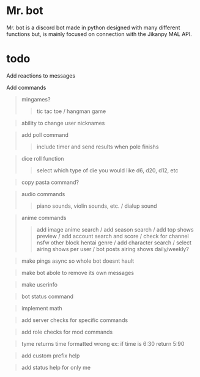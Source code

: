 Mr. bot
=======

Mr. bot is a discord bot made in python designed with many different functions but, is mainly focused on connection with the Jikanpy MAL API. 



# todo
Add reactions to messages

Add commands
>mingames?
>>tic tac toe / 
>>hangman game

>ability to change user nicknames

>add poll command
>>include timer and send results when pole finishs

>dice roll function
>>select which type of die you would like d6, d20, d12, etc

>copy pasta command?

>audio commands
>>piano sounds, violin sounds, etc. / 
>>dialup sound

>anime commands
>>add image anime search / 
>>add season search / 
>>add top shows preview / 
>>add account search and score / 
>>check for channel nsfw other block hentai genre / 
>>add character search / 
>>select airing shows per user /
>>bot posts airing shows daily/weekly?

>make pings async so whole bot doesnt hault

>make bot abole to remove its own messages

> make userinfo 

>bot status command

>implement math

>add server checks for specific commands

>add role checks for mod commands

>tyme returns time formatted wrong ex: if time is 6:30 return 5:90

>add custom prefix help

>add status help for only me